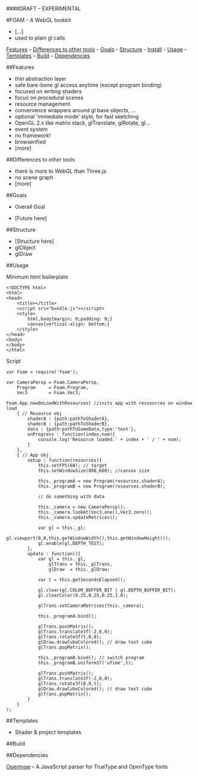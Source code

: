 ####DRAFT – EXPERIMENTAL

#FOAM - A WebGL tookkit

- [...]
- used to plain gl calls

[Features](#feature)  – [Differences to other tools](#differences) - [Goals](#goals) - [Structure](#structure) - [Install](#install) - [Usage](#usage) - [Templates](#templates) – [Build](#build) – [Dependencies](#dependencies)

##Features

- thin abstraction layer
- safe bare-bone gl access anytime (except program binding)
- focused on writing shaders
- focus on procedural scenes
- resource management
- convenience wrappers around gl base objects, ...
- optional 'immediate mode' style, for fast sketching
- OpenGL 2.x like matrix stack, glTranslate, glRotate, gl...
- event system
- no framework!
- browserified
- [more]

##Differences to other tools

- there is more to WebGL than Three.js
- no scene graph
- [more]

##Goals

- Overall Goal


- [Future here]

##Structure

- [Structure here]
- glObject
- glDraw

##Usage

Minimum html boilerplate

    <!DOCTYPE html>
    <html>
    <head>
        <title></title>
        <script src="bundle.js"></script>
        <style>
            html,body{margin: 0;padding: 0;}
            canvas{vertical-align: bottom;}
        </style>
    </head>
    <body>
    </body>
    </html>


Script

    var Foam = require('foam');

    var CameraPersp = Foam.CameraPersp,
        Program     = Foam.Program,
        Vec3        = Foam.Vec3;

    Foam.App.newOnLoadWithResources( //inits app with ressources on window load
        { // Resource obj
            shaderA : {path:pathToShaderA},
            shaderB : {path:pathToShaderB},
            data : {path:pathToSomeData,type:'text'},
            onProgress : function(index,num){
                console.log('Resource loaded.' + index + ' / ' + num);
            }
        },
        { // App obj
            setup : function(resources){
                this.setFPS(60); // target
                this.setWindowSize(800,600); //canvas size

                this._programA = new Program(resources.shaderA);
                this._programB = new Program(resources.shaderB);

                // do something with data

                this._camera = new CameraPersp();
                this._camera.lookAt(Vec3.one(),Vec3.zero();
                this._camera.updateMatrices();

                var gl = this._gl;
                gl.viewport(0,0,this.getWindowWidth(),this.getWindowHeight());
                gl.enable(gl.DEPTH_TEST);
            },
            update : function(){
                var gl = this._gl,
                    glTrans = this._glTrans,
                    glDraw  = this._glDraw;

                var t = this.getSecondsElapsed();

                gl.clear(gl.COLOR_BUFFER_BIT | gl.DEPTH_BUFFER_BIT);
                gl.clearColor(0.25,0.25,0.25,1.0);

                glTrans.setCameraMatrices(this._camera);

                this._programA.bind();

                glTrans.pushMatrix();
                glTrans.translate3f(-2,0,0);
                glTrans.rotate3f(t,0,0);
                glDraw.drawCubeColored(); // draw test cube
                glTrans.popMatrix();

                this._programB.bind(); // switch program
                this._programB.uniform1f('uTime',t);

                glTrans.pushMatrix();
                glTrans.translate3f(-2,0,0);
                glTrans.rotate3f(0,0,t);
                glDraw.drawCubeColored(); // draw test cube
                glTrans.popMatrix();
            }
        }
    );

##Templates

- Shader & project templates

##Build

##Dependencies

[Opentype](https://github.com/bramstein/opentype) – A JavaScript parser for TrueType and OpenType fonts





